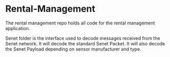 # Rental-Management
The rental management repo holds all code for the rental management application. 

Senet folder is the interface used to decode messages received from the Senet network. It will decode the standard Senet Packet.
It will also decode the Senet Payload depending on sensor manufacturer and type.

